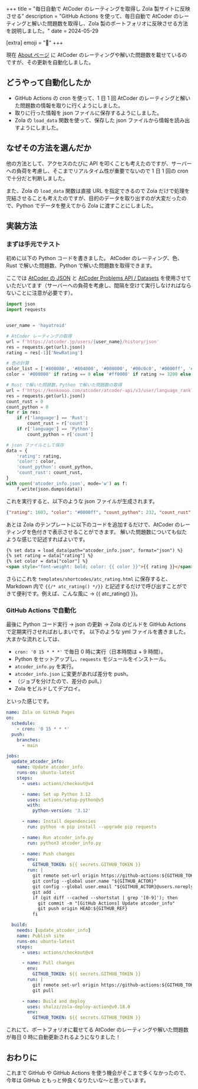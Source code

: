 +++
title = "毎日自動で AtCoder のレーティングを取得し Zola 製サイトに反映させる"
description = "GitHub Actions を使って、毎日自動で AtCoder のレーティングと解いた問題数を取得し、Zola 製のポートフォリオに反映させる方法を説明しました。"
date = 2024-05-29

[extra]
emoji = "🤖"
+++

現在 [About ページ](https://hayatro.id/about/) に AtCoder のレーティングや解いた問題数を載せているのですが、その更新を自動化しました。

<!-- toc -->

## どうやって自動化したか
- GitHub Actions の cron を使って、1 日 1 回 AtCoder のレーティングと解いた問題数の情報を取りに行くようにしました。
- 取りに行った情報を json ファイルに保存するようにしました。
- Zola の `load_data` 関数を使って、保存した json ファイルから情報を読み出すようにしました。

## なぜその方法を選んだか
他の方法として、アクセスのたびに API を叩くことも考えたのですが、サーバーへの負荷を考慮し、そこまでリアルタイム性が重要でないので 1 日 1 回の cron で十分だと判断しました。

また、Zola の `load_data` 関数は直接 URL を指定できるので Zola だけで処理を完結させることも考えたのですが、目的のデータを取り出すのが大変だったので、Python でデータを整えてから Zola に渡すことにしました。

## 実装方法

### まずは手元でテスト
初めに以下の Python コードを書きました。
AtCoder のレーティング、色、Rust で解いた問題数、Python で解いた問題数を取得できます。

ここでは [AtCoder の JSON](https://x.com/chokudai/status/1001332212648701952) と [AtCoder Problems API / Datasets](https://github.com/kenkoooo/AtCoderProblems/blob/master/doc/api.md) を使用させていただいてます（サーバーへの負荷を考慮し、間隔を空けて実行しなければならないことに注意が必要です）。

```python
import json
import requests


user_name = 'hayatroid'

# AtCoder レーティングの取得
url = f'https://atcoder.jp/users/{user_name}/history/json'
res = requests.get(url).json()
rating = res[-1]['NewRating']

# 色の計算
color_list = ['#808080', '#804000', '#008000', '#00c0c0', '#0000ff', '#c0c000', '#ff8000', '#ff0000']
color = '#000000' if rating == 0 else '#ff0000' if rating >= 3200 else color_list[rating // 400]

# Rust で解いた問題数，Python で解いた問題数の取得
url = f'https://kenkoooo.com/atcoder/atcoder-api/v3/user/language_rank?user={user_name}'
res = requests.get(url).json()
count_rust = 0
count_python = 0
for r in res:
    if r['language'] == 'Rust':
        count_rust = r['count']
    if r['language'] == 'Python':
        count_python = r['count']

# json ファイルとして保存
data = {
    'rating': rating,
    'color': color,
    'count_python': count_python,
    'count_rust': count_rust,
}
with open('atcoder_info.json', mode='w') as f:
    f.write(json.dumps(data))
```

これを実行すると、以下のような json ファイルが生成されます。

```json
{"rating": 1603, "color": "#0000ff", "count_python": 232, "count_rust": 590}
```

あとは Zola のテンプレートに以下のコードを追加するだけで、AtCoder のレーティングを色付きで表示させることができます。
解いた問題数についても似たような感じで記述すればよいです。

```html
{% set data = load_data(path="atcoder_info.json", format="json") %}
{% set rating = data["rating"] %}
{% set color = data["color"] %}
<span style="font-weight: bold; color: {{ color }}">{{ rating }}</span>
```

さらにこれを `templates/shortcodes/atc_rating.html` に保存すると、Markdown 内で `{{/* atc_rating() */}}` と記述するだけで呼び出すことができて便利です。例えば、こんな風に → {{ atc_rating() }}。

### GitHub Actions で自動化
最後に Python コード実行 → json の更新 → Zola のビルドを GitHub Actions で定期実行させればおしまいです。
以下のような yml ファイルを書きました。大まかな流れとしては、

- `cron: '0 15 * * *'` で毎日 0 時に実行（日本時間は + 9 時間）。
- Python をセットアップし、`requests` モジュールをインストール。
- `atcoder_info.py` を実行。
- `atcoder_info.json` に変更があれば差分を push。
- （ジョブを分けたので、差分の pull。）
- Zola をビルドしてデプロイ。

といった感じです。

```yml
name: Zola on GitHub Pages
on:
  schedule:
    - cron: '0 15 * * *'
  push:
    branches:
      - main

jobs:
  update_atcoder_info:
    name: Update atcoder_info
    runs-on: ubuntu-latest
    steps:
      - uses: actions/checkout@v4

      - name: Set up Python 3.12
        uses: actions/setup-python@v5
        with:
          python-version: '3.12'

      - name: Install dependencies
        run: python -m pip install --upgrade pip requests

      - name: Run atcoder_info.py
        run: python3 atcoder_info.py

      - name: Push changes
        env:
          GITHUB_TOKEN: ${{ secrets.GITHUB_TOKEN }}
        run: |
          git remote set-url origin https://github-actions:${GITHUB_TOKEN}@github.com/${GITHUB_REPOSITORY}
          git config --global user.name "${GITHUB_ACTOR}"
          git config --global user.email "${GITHUB_ACTOR}@users.noreply.github.com"
          git add .
          if (git diff --cached --shortstat | grep '[0-9]'); then
            git commit -m "[GitHub Actions] Update atcoder_info"
            git push origin HEAD:${GITHUB_REF}
          fi

  build:
    needs: [update_atcoder_info]
    name: Publish site
    runs-on: ubuntu-latest
    steps:
      - uses: actions/checkout@v4

      - name: Pull changes
        env:
          GITHUB_TOKEN: ${{ secrets.GITHUB_TOKEN }}
        run: |
          git remote set-url origin https://github-actions:${GITHUB_TOKEN}@github.com/${GITHUB_REPOSITORY}
          git pull

      - name: Build and deploy
        uses: shalzz/zola-deploy-action@v0.18.0
        env:
          GITHUB_TOKEN: ${{ secrets.GITHUB_TOKEN }}
```

これにて、ポートフォリオに載せてる AtCoder のレーティングや解いた問題数が毎日 0 時に自動更新されるようになりました！

## おわりに
これまで GitHub や GitHub Actions を使う機会がそこまで多くなかったので、今年は GitHub ともっと仲良くなりたいな～と思っています。
